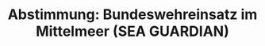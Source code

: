 ---
abstimmung:
  abstimmung: 1
  bundestagssitzung: 4
  datum: 12. Dezember 2017
  legislaturperiode: 19
categories:
- Todo
data:
- title: Abstimmungsergebnis 20171212_1-data.pdf
  url: /res/2021-btw/abstimmungsergebnisse/20171212_1-data.pdf
- title: Abstimmungsergebnis 20171212_1_xls-data.xls
  url: /res/2021-btw/abstimmungsergebnisse/20171212_1_xls-data.xls
- title: Abstimmungsergebnis 20171212_1_xls-datacsv
  url: /res/2021-btw/abstimmungsergebnisse/csv/20171212_1_xls-datacsv
ergebnis:
  AfD:
    enthaltung: 2
    gesamt: 92
    ja: 84
    nein: 2
    nichtabgegeben: 4
    ungueltig: 0
  Bündnis 90/Die Grünen:
    enthaltung: 0
    gesamt: 67
    ja: 0
    nein: 66
    nichtabgegeben: 1
    ungueltig: 0
  Die Linke:
    enthaltung: 0
    gesamt: 69
    ja: 0
    nein: 63
    nichtabgegeben: 6
    ungueltig: 0
  FDP:
    enthaltung: 0
    gesamt: 80
    ja: 76
    nein: 0
    nichtabgegeben: 4
    ungueltig: 0
  cdu/csu:
    enthaltung: 0
    gesamt: 246
    ja: 237
    nein: 0
    nichtabgegeben: 9
    ungueltig: 0
  file: 20171212_1_xls-data.xls
  fraktionslos:
    enthaltung: 1
    gesamt: 2
    ja: 0
    nein: 0
    nichtabgegeben: 1
    ungueltig: 0
  spd:
    enthaltung: 1
    gesamt: 153
    ja: 133
    nein: 6
    nichtabgegeben: 13
    ungueltig: 0
layout: abstimmung
links:
- title: Link zu bundestag.de
  url: https://www.bundestag.de/parlament/plenum/abstimmung/abstimmung?id=487
preview: 'Deutscher Bundestag


  4. Sitzung des Deutschen Bundestages

  am Dienstag, 12. Dezember 2017


  Endgültiges Ergebnis der Namentlichen Abstimmung Nr. 1


  Beschlussempfehlung des Hauptausschusses zu dem Antrag der Bundesregierung

  Fortsetzung der Beteiligung bewaffneter deutscher Streitkräfte an der NATO-geführten

  Maritimen Sicherheitsoperation SEA GUARDIAN im Mittelmeer

  Drs. 19/22 und 19/176'
tags:
- Todo
title: 'Abstimmung: Bundeswehreinsatz im Mittelmeer (SEA GUARDIAN)'
---